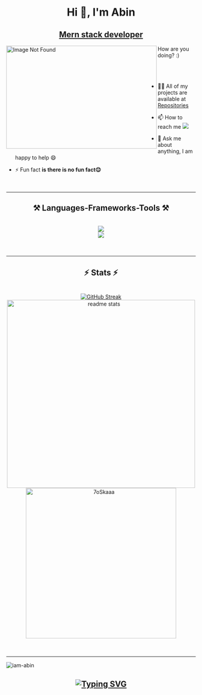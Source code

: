<h1 align="center">Hi 👋, I'm Abin</h1>
<u><h2 align="center">Mern stack developer</h2></u>


<img align="left" style="width: 400px; height: 274px" src="https://i.pinimg.com/originals/2a/53/65/2a53651a35816f499270d8275fd5318f.gif" alt="Image Not Found">
How are you doing? :) 
<br>
<br>
<br>
<br>

-   👨‍💻 All of my projects are available at <a href="https://github.com/iam-abin?tab=repositories" class="button primary">Repositories</a>

-   📫 How to reach me <a href="mailto:abinvarghese273@gmail.com">
    <img src="https://img.shields.io/badge/Gmail-333333?style=social&logo=gmail&logoColor=red" style="text-align: center"/>
  </a>

-   💬 Ask me about anything, I am happy to help 😄
  
-   ⚡ Fun fact **is there is no fun fact😌**

<br>


---

<h2 align="center">⚒️ Languages-Frameworks-Tools ⚒️</h2><br>
    <a  href="https://skillicons.dev">
      <div align="center">
           <img src="https://skillicons.dev/icons?i=js,ts,nodejs,express,mongodb,react,redux,docker,kubernetes,nginx,aws,kafka,rabbitmq,mysql,postgres,git,github,githubactions,postman,html,css,bootstrap,vite,tailwind,redis,figma,firebase,jest,linux,ubuntu" /><br>
           <img src="https://skillicons.dev/icons?i=go,py,c,java,npm" />
      </div>
    </a>
<br>
<br>
        
---

<h2 align="center">⚡ Stats ⚡</h2>
<br>
<div align=center>
  <a href="https://git.io/streak-stats"><img src="https://github-readme-streak-stats.herokuapp.com?user=iam-abin&theme=blue-green&card_width=500" alt="GitHub Streak" /></a><br/>
  <img width=500 src="https://github-readme-stats.vercel.app/api?username=iam-abin&count_private=true&show_icons=true&theme=react&rank_icon=github&border_radius=10" alt="readme stats" />
<br/>
    <img width=400 src="https://github-readme-stats.vercel.app/api/top-langs?username=iam-abin&langs_count=14&show_icons=true&locale=en&layout=compact&theme=algolia"  alt="7oSkaaa" height="px" border_radius=10 />
<br>
</div>

<br/>
<br/>

---

<p align="left"> <img src="https://komarev.com/ghpvc/?username=iam-abin&label=Profile%20views&color=0e75b6&style=flat" alt="iam-abin" /> </p>
<h2 align="center">
    <a href="https://git.io/typing-svg"><img src="https://readme-typing-svg.demolab.com?font=Fira+Code&weight=900&size=30&pause=1000&background=74FF7300&center=true&vCenter=true&random=false&width=445&lines=Thanks+for+visiting!+%E2%9C%8C%EF%B8%8F" alt="Typing SVG" /></a>
</h2>

